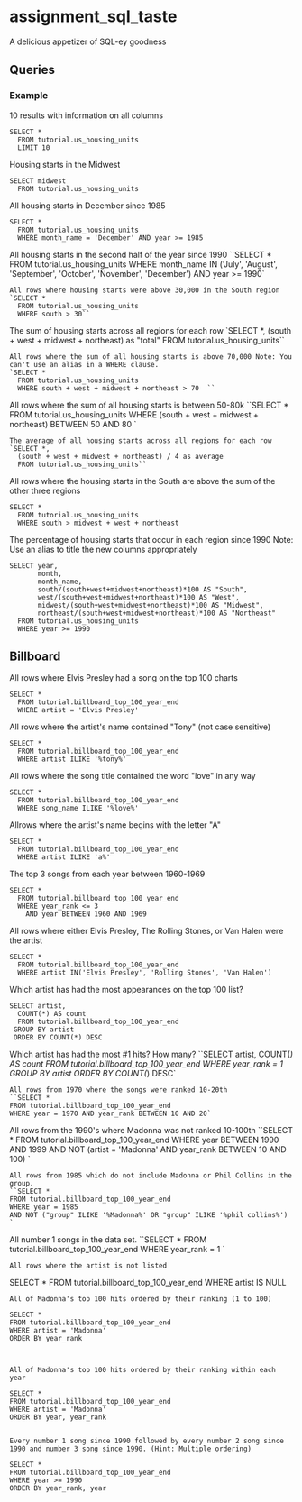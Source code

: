 # assignment_sql_taste
A delicious appetizer of SQL-ey goodness


## Queries

### Example

10 results with information on all columns
```
SELECT *
  FROM tutorial.us_housing_units
  LIMIT 10
```
Housing starts in the Midwest
```
SELECT midwest
  FROM tutorial.us_housing_units
```
All housing starts in December since 1985
```
SELECT *
  FROM tutorial.us_housing_units
  WHERE month_name = 'December' AND year >= 1985
```
All housing starts in the second half of the year since 1990
``SELECT *
  FROM tutorial.us_housing_units
  WHERE month_name IN ('July', 'August', 'September', 'October', 'November', 'December') 
  AND year >= 1990`
```
All rows where housing starts were above 30,000 in the South region
`SELECT *
  FROM tutorial.us_housing_units
  WHERE south > 30``
```
The sum of housing starts across all regions for each row
`SELECT *,
  (south + west + midwest + northeast) as "total" 
  FROM tutorial.us_housing_units``
```
All rows where the sum of all housing starts is above 70,000 Note: You can't use an alias in a WHERE clause.
`SELECT *
  FROM tutorial.us_housing_units
  WHERE south + west + midwest + northeast > 70  ``
```
All rows where the sum of all housing starts is between 50-80k
``SELECT *
  FROM tutorial.us_housing_units
  WHERE (south + west + midwest + northeast) BETWEEN 50 AND 80 `
```
The average of all housing starts across all regions for each row
`SELECT *,
  (south + west + midwest + northeast) / 4 as average
  FROM tutorial.us_housing_units``
```
All rows where the housing starts in the South are above the sum of the other three regions
```
SELECT *
  FROM tutorial.us_housing_units
  WHERE south > midwest + west + northeast
```
The percentage of housing starts that occur in each region since 1990 Note: Use an alias to title the new columns appropriately
```
SELECT year,
       month,
       month_name,
       south/(south+west+midwest+northeast)*100 AS "South",
       west/(south+west+midwest+northeast)*100 AS "West",
       midwest/(south+west+midwest+northeast)*100 AS "Midwest",
       northeast/(south+west+midwest+northeast)*100 AS "Northeast"
  FROM tutorial.us_housing_units
  WHERE year >= 1990
```
## Billboard

All rows where Elvis Presley had a song on the top 100 charts
```
SELECT *
  FROM tutorial.billboard_top_100_year_end 
  WHERE artist = 'Elvis Presley'
```
All rows where the artist's name contained "Tony" (not case sensitive)
```
SELECT *
  FROM tutorial.billboard_top_100_year_end 
  WHERE artist ILIKE '%tony%'
```
All rows where the song title contained the word "love" in any way
```
SELECT *
  FROM tutorial.billboard_top_100_year_end
  WHERE song_name ILIKE '%love%'
```
Allrows where the artist's name begins with the letter "A"
```
SELECT *
  FROM tutorial.billboard_top_100_year_end 
  WHERE artist ILIKE 'a%'
```
The top 3 songs from each year between 1960-1969
```
SELECT *
  FROM tutorial.billboard_top_100_year_end
  WHERE year_rank <= 3
    AND year BETWEEN 1960 AND 1969
```
All rows where either Elvis Presley, The Rolling Stones, or Van Halen were the artist
```
SELECT *
  FROM tutorial.billboard_top_100_year_end 
  WHERE artist IN('Elvis Presley', 'Rolling Stones', 'Van Halen')
```
Which artist has had the most appearances on the top 100 list?
```
SELECT artist,
  COUNT(*) AS count
  FROM tutorial.billboard_top_100_year_end 
 GROUP BY artist
 ORDER BY COUNT(*) DESC
```
Which artist has had the most #1 hits? How many?
``SELECT artist,
  COUNT(*) AS count
FROM tutorial.billboard_top_100_year_end 
WHERE year_rank = 1
GROUP BY artist
ORDER BY COUNT(*) DESC`
```
All rows from 1970 where the songs were ranked 10-20th
``SELECT *
FROM tutorial.billboard_top_100_year_end 
WHERE year = 1970 AND year_rank BETWEEN 10 AND 20`
```
All rows from the 1990's where Madonna was not ranked 10-100th
``SELECT *
FROM tutorial.billboard_top_100_year_end 
WHERE year BETWEEN 1990 AND 1999 AND 
NOT (artist = 'Madonna' AND year_rank 
BETWEEN 10 AND 100) `
```
All rows from 1985 which do not include Madonna or Phil Collins in the group.
``SELECT *
FROM tutorial.billboard_top_100_year_end 
WHERE year = 1985
AND NOT ("group" ILIKE '%Madonna%' OR "group" ILIKE '%phil collins%') `
```
All number 1 songs in the data set.
``SELECT *
FROM tutorial.billboard_top_100_year_end 
WHERE year_rank = 1
`
```
All rows where the artist is not listed

```
SELECT *
FROM tutorial.billboard_top_100_year_end 
WHERE artist IS NULL
```
All of Madonna's top 100 hits ordered by their ranking (1 to 100)

SELECT *
FROM tutorial.billboard_top_100_year_end 
WHERE artist = 'Madonna'
ORDER BY year_rank



All of Madonna's top 100 hits ordered by their ranking within each year

SELECT *
FROM tutorial.billboard_top_100_year_end 
WHERE artist = 'Madonna'
ORDER BY year, year_rank


Every number 1 song since 1990 followed by every number 2 song since 1990 and number 3 song since 1990. (Hint: Multiple ordering)

SELECT *
FROM tutorial.billboard_top_100_year_end 
WHERE year >= 1990
ORDER BY year_rank, year
